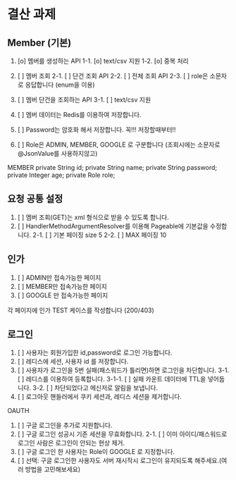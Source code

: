 # 결산 과제
## Member (기본)


1. [o] 멤버를 생성하는 API
    1-1. [o] text/csv 지원
    1-2. [o] 중복 처리

2. [ ] 멤버 조회
    2-1. [ ] 단건 조회 API
    2-2. [ ] 전체 조회 API
    2-3. [ ] role은 소문자로 응답합니다 (enum을 이용)

3. [ ] 멤버 단건을 조회하는 API
    3-1. [ ] text/csv 지원
4. [ ] 멤버 데이터는 Redis를 이용하여 저장합니다.
5. [ ] Password는 암호화 해서 저장합니다. 꼭!!! 저장할때부터!!
6. [ ] Role은 ADMIN, MEMBER, GOOGLE 로 구분합니다 (조회시에는 소문자로 @JsonValue를 사용하지않고)

MEMBER
private String id;
private String name;
private String password;
private Integer age;
private Role role;

## 요청 공통 설정
1. [ ] 멤버 조회(GET)는 xml 형식으로 받을 수 있도록 합니다.
2. [ ] HandlerMethodArgumentResolver를 이용해 Pageable에 기본값을 수정합니다.
    2-1. [ ] 기본 페이징 size 5
    2-2. [ ] MAX 페이징 10

## 인가
1. [ ] ADMIN만 접속가능한 페이지
2. [ ] MEMBER만 접속가능한 페이지
3. [ ] GOOGLE 만 접속가능한 페이지

각 페이지에 인가 TEST 케이스를 작성합니다 (200/403)

## 로그인
1. [ ] 사용자는 회원가입한 id,password로 로그인 가능합니다.
2. [ ] 레디스에 세션, 사용자 id 를 저장합니다.
3. [ ] 사용자가 로그인을 5번 실패(패스워드가 틀리면)하면 로그인을 차단합니다.
    3-1. [ ] 레디스를 이용하여 등록합니다.
        3-1-1. [ ] 실패 카운트 데이터에 TTL을 넣어둡니다.
    3-2. [ ] 차단되었다고 메신저로 알림을 보냅니다.
4. [ ] 로그아웃 핸들러에서 쿠키 세션과, 레디스 세션을 제거합니다.

OAUTH
1. [ ] 구글 로그인을 추가로 지원합니다.
2. [ ] 구글 로그인 성공시 기존 세션을 무효화합니다.
    2-1. [ ] 이미 아이디/패스워드로 로그인 사람은 로그인이 안되는 현상 제거.
3. [ ] 구글 로그인 한 사용자는 Role이 GOOGLE 로 지정합니다. 
4. [ ] 선택: 구글 로그인한 사용자도 서버 재시작시 로그인이 유지되도록 해주세요.(여러 방법을 고민해보세요)